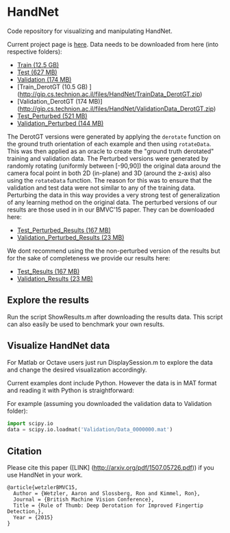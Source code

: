 # HandNet
Code repository for visualizing and manipulating HandNet.

Current project page is [here](http://www.cs.technion.ac.il/~twerd/HandNet/). 
Data needs to be downloaded from here (into respective folders):
* [Train (12.5 GB) ](http://gip.cs.technion.ac.il/files/HandNet/TrainData.rar)
* [Test (627 MB) ](http://gip.cs.technion.ac.il/files/HandNet/TestData.zip)
* [Validation (174 MB)](http://gip.cs.technion.ac.il/files/HandNet/ValidationData.zip)
* [Train_DerotGT (10.5 GB) ] (http://gip.cs.technion.ac.il/files/HandNet/TrainData_DerotGT.zip)
* [Validation_DerotGT (174 MB)] (http://gip.cs.technion.ac.il/files/HandNet/ValidationData_DerotGT.zip)
* [Test_Perturbed (521 MB) ](http://gip.cs.technion.ac.il/files/HandNet/TestData_Perturbed.zip)
* [Validation_Perturbed (144 MB)](http://gip.cs.technion.ac.il/files/HandNet/ValidationData_Perturbed.zip)

The DerotGT versions were generated by applying the ```derotate``` function on the ground truth
orientation of each example and then using ```rotateData```. This was then applied as an oracle to create the "ground truth
derotated" training and validation data. 
The Perturbed versions were generated by randomly rotating (uniformly between [-90,90]) the 
original data around the camera focal point in both 2D (in-plane) and 3D (around the z-axis)
also using the ```rotateData``` function. 
The reason for this was to ensure that the validation and test data were not similar to any of the 
training data. Perturbing the data in this way provides a very strong test of generalization
of any learning method on the original data. The perturbed versions of our results are those used in
in our BMVC'15 paper. They can be downloaded here:
* [Test_Perturbed_Results (167 MB)](http://gip.cs.technion.ac.il/files/HandNet/TestData_Perturbed_Results.mat)
* [Validation_Perturbed_Results (23 MB)](http://gip.cs.technion.ac.il/files/HandNet/ValidationData_Perturbed_Results.mat)

We dont recommend using the the non-perturbed version of the results but for the sake of completeness
we provide our results here:
* [Test_Results (167 MB)](http://gip.cs.technion.ac.il/files/HandNet/TestData_Results.mat)
* [Validation_Results (23 MB)](http://gip.cs.technion.ac.il/files/HandNet/ValidationData_Results.mat)

## Explore the results
Run the script ShowResults.m after downloading the results data. This script can also easily be used to benchmark your own
results.

## Visualize HandNet data
For Matlab or Octave users just run DisplaySession.m to explore the data and change
the desired visualization accordingly. 

Current examples dont include Python. However the data is in MAT format
and reading it with Python is straightforward:

For example (assuming you downloaded the validation data to Validation folder):
```python
import scipy.io
data = scipy.io.loadmat('Validation/Data_0000000.mat')
```

## Citation
Please cite this paper ([LINK] (http://arxiv.org/pdf/1507.05726.pdf)) if you use HandNet in your work.

    @article{wetzlerBMVC15,
      Author = {Wetzler, Aaron and Slossberg, Ron and Kimmel, Ron},
      Journal = {British Machine Vision Conference},
      Title = {Rule of Thumb: Deep Derotation for Improved Fingertip Detection,},
      Year = {2015}
    }

	
